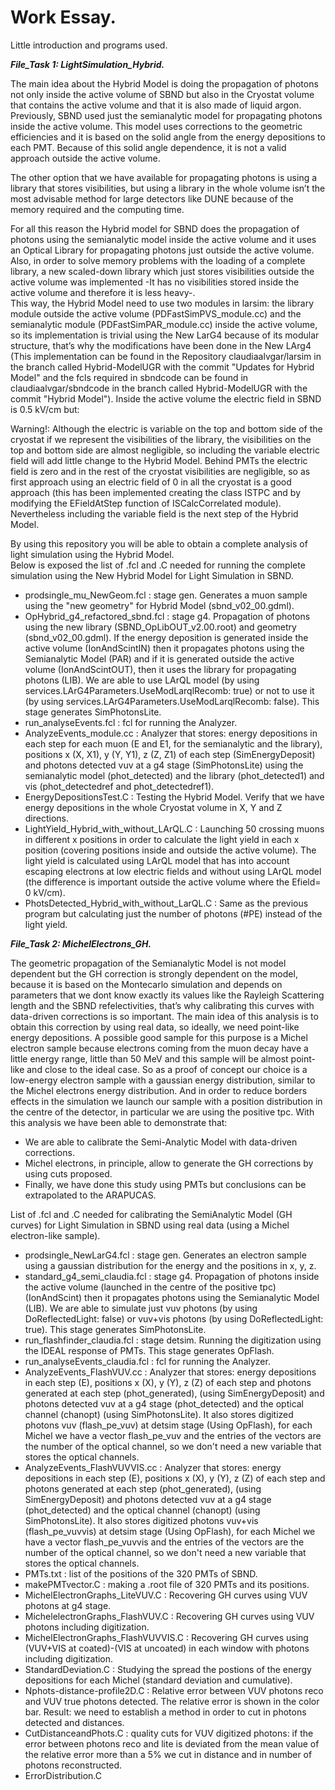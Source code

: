 # Work Essay. 

Little introduction and programs used.  

***File_Task 1: LightSimulation_Hybrid.***  

The main idea about the Hybrid Model is doing the propagation of photons not only inside the active volume of SBND but also in the Cryostat volume that contains the active volume and that it is also made of liquid argon.  
Previously, SBND used just the semianalytic model for propagating photons inside the active volume. This model uses corrections to the geometric efficiencies and it is based on the solid angle from the energy depositions to each PMT. Because of this solid angle dependence, it is not a valid approach outside the active volume.  

The other option that we have available for propagating photons is using a library that stores visibilities, but using a library in the whole volume isn’t the most advisable method for large detectors like DUNE because of the memory required and the computing time.  

For all this reason the Hybrid model for SBND does the propagation of photons using the semianalytic model inside the active volume and it uses an Optical Library for propagating photons just outside the active volume.  
Also, in order to solve memory problems with the loading of a complete library, a new scaled-down library which just stores visibilities outside the active volume was implemented -It has no visibilities stored inside the active volume and therefore it is less heavy-.  
This way, the Hybrid Model need to use two modules in larsim: the library module outside the active volume (PDFastSimPVS_module.cc) and the semianalytic module (PDFastSimPAR_module.cc) inside the active volume, so its implementation is trivial using the New LarG4 because of its modular structure, that’s why the modifications have been done in the New LArg4 (This implementation can be found in the Repository claudiaalvgar/larsim in the branch called Hybrid-ModelUGR with the commit "Updates for Hybrid Model" and the fcls required in sbndcode can be found in claudiaalvgar/sbndcode in the branch called Hybrid-ModelUGR with the commit "Hybrid Model"). 
Inside the active volume the electric field in SBND is 0.5 kV/cm but:  

Warning!: Although the electric is variable on the top and bottom side of the cryostat if we represent the visibilities of the library, the visibilities on the top and bottom side are almost negligible, so including the variable electric field will add little change to the Hybrid Model. Behind PMTs the electric field is zero and in the rest of the cryostat visibilities are negligible, so as first approach using an electric field of 0 in all the cryostat is a good approach (this has been implemented creating the class ISTPC and by modifying the EFieldAtStep function of ISCalcCorrelated module). Nevertheless including the variable field is the next step of the Hybrid Model.

By using this repository you will be able to obtain a complete analysis of light simulation using the Hybrid Model.  
Below is exposed the list of .fcl and .C needed for running the complete simulation using the New Hybrid Model for Light Simulation in SBND.  
  - prodsingle_mu_NewGeom.fcl :  stage gen. Generates a muon sample using the "new geometry" for Hybrid Model (sbnd_v02_00.gdml).  
  - OpHybrid_g4_refactored_sbnd.fcl : stage g4. Propagation of photons using the new library (SBND_OpLibOUT_v2.00.root) and geometry (sbnd_v02_00.gdml). If the  energy deposition is generated inside the active volume (IonAndScintIN) then it propagates photons using the Semianalytic Model (PAR) and if it is generated outside the active volume (IonAndScintOUT), then it uses the library for propagating photons (LIB). We are able to use LArQL model (by using services.LArG4Parameters.UseModLarqlRecomb: true) or not to use it (by using services.LArG4Parameters.UseModLarqlRecomb: false). This stage generates SimPhotonsLite.
  - run_analyseEvents.fcl : fcl for running the Analyzer. 
  - AnalyzeEvents_module.cc : Analyzer that stores: energy depositions in each step for each muon (E and E1, for the semianalytic and the library), positions x (X, X1), y (Y, Y1), z (Z, Z1) of each step (SimEnergyDeposit) and photons detected vuv at a g4 stage (SimPhotonsLite) using the semianalytic model (phot_detected) and the library (phot_detected1) and vis (phot_detectedref and phot_detectedref1). 
  - EnergyDepositionsTest.C : Testing the Hybrid Model. Verify that we have energy depositions in the whole Cryostat volume in X, Y and Z directions.
  - LightYield_Hybrid_with_without_LArQL.C : Launching 50 crossing muons in different x positions in order to calculate the light yield in each x position (covering positions inside and outside the active volume). The light yield is calculated using LArQL model that has into account escaping electrons at low electric fields and without using LArQL model (the difference is important outside the active volume where the Efield= 0 kV/cm).
  - PhotsDetected_Hybrid_with_without_LarQL.C : Same as the previous program but calculating just the number of photons (#PE) instead of the light yield.

***File_Task 2: MichelElectrons_GH.***  

The geometric propagation of the Semianalytic Model is not model dependent but the GH correction is strongly dependent on the model, because it is based on the Montecarlo simulation and depends on parameters that we dont know exactly its values like the Rayleigh Scattering length and the SBND refelectivities, that’s why calibrating this curves with data-driven corrections is so important.
The main idea of this analysis is to obtain this correction by using real data, so ideally, we need point-like energy depositions. A possible good sample for this purpose is a Michel electron sample because electrons coming from the muon decay have a little energy range, little than 50 MeV and this sample will be almost point-like and close to the ideal case.
So as a proof of concept our choice is a low-energy electron sample with a gaussian energy distribution, similar to the Michel electrons energy distribution. And in order to reduce borders effects in the simulation we launch our sample with a position distribution in the centre of the detector, in particular we are using the positive tpc. 
With this analysis we have been able to demonstrate that:
- We are able to calibrate the Semi-Analytic Model with data-driven corrections.
- Michel electrons, in principle, allow to generate the GH corrections by using cuts proposed.
- Finally, we have done this study using PMTs but conclusions can be extrapolated to the ARAPUCAS.  

List of .fcl and .C needed for calibrating the SemiAnalytic Model (GH curves) for Light Simulation in SBND using real data (using a Michel electron-like sample).  
   - prodsingle_NewLarG4.fcl : stage gen. Generates an electron sample using a gaussian distribution for the energy and the positions in x, y, z.
   - standard_g4_semi_claudia.fcl : stage g4. Propagation of photons inside the active volume (launched in the centre of the positive tpc) (IonAndScint) then it propagates photons using the Semianalytic Model (LIB). We are able to simulate just vuv photons (by using DoReflectedLight: false) or vuv+vis photons (by using DoReflectedLight: true). This stage generates SimPhotonsLite.
   - run_flashfinder_claudia.fcl : stage detsim. Running the digitization using the IDEAL response of PMTs. This stage generates OpFlash.
   - run_analyseEvents_claudia.fcl : fcl for running the Analyzer.  
   - AnalyzeEvents_FlashVUV.cc : Analyzer that stores: energy depositions in each step (E), positions x (X), y (Y), z (Z) of each step and photons generated at each step (phot_generated), (using SimEnergyDeposit) and photons detected vuv at a g4 stage (phot_detected) and the optical channel (chanopt) (using SimPhotonsLite). It also stores digitized photons vuv (flash_pe_vuv) at detsim stage (Using OpFlash), for each Michel we have a vector flash_pe_vuv and the entries of the vectors are the number of the optical channel, so we don't need a new variable that stores the optical channels.
   - AnalyzeEvents_FlashVUVVIS.cc : Analyzer that stores: energy depositions in each step (E), positions x (X), y (Y), z (Z) of each step and photons generated at each step (phot_generated), (using SimEnergyDeposit) and photons detected vuv at a g4 stage (phot_detected) and the optical channel (chanopt) (using SimPhotonsLite). It also stores digitized photons vuv+vis (flash_pe_vuvvis) at detsim stage (Using OpFlash), for each Michel we have a vector flash_pe_vuvvis and the entries of the vectors are the number of the optical channel, so we don't need a new variable that stores the optical channels.
   - PMTs.txt : list of the positions of the 320 PMTs of SBND.
   - makePMTvector.C : making a .root file of 320 PMTs and its positions.
   - MichelElectronGraphs_LiteVUV.C : Recovering GH curves using VUV photons at g4 stage.
   - MichelelectronGraphs_FlashVUV.C : Recovering GH curves using VUV photons including digitization. 
   - MichelElectronGraphs_FlashVUVVIS.C : Recovering GH curves using (VUV+VIS at coated)-(VIS at uncoated) in each window with photons including digitization. 
   - StandardDeviation.C : Studying the spread the postions of the energy depositions for each Michel (standard deviation and cumulative).
   - Nphots-distance-profile2D.C : Relative error between VUV photons reco and VUV true photons detected. 
The relative error is shown in the color bar. Result: we need to establish a method in order to cut in photons detected and distances.
   - CutDistanceandPhots.C : quality cuts for VUV digitized photons: if the error between photons reco and lite is deviated from the mean value of the relative error more than a 5% we cut in distance and in number of photons reconstructed.
   - ErrorDistribution.C
   

